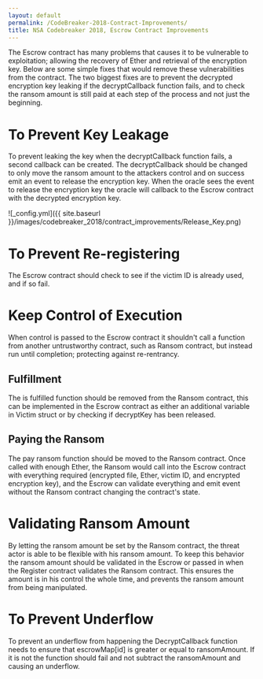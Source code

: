 ```yaml
---
layout: default
permalink: /CodeBreaker-2018-Contract-Improvements/
title: NSA Codebreaker 2018, Escrow Contract Improvements
---
```


The Escrow contract has many problems that causes it to be vulnerable to exploitation; allowing the recovery of Ether and retrieval of the encryption key. Below are some simple fixes that would remove these vulnerabilities from the contract. The two biggest fixes are to prevent the decrypted encryption key leaking if the decryptCallback function fails, and to check the ransom amount is still paid at each step of the process and not just the beginning. 

# To Prevent Key Leakage #

To prevent leaking the key when the decryptCallback function fails, a second callback can be created. The decryptCallback should be changed to only move the ransom amount to the attackers control and on success emit an event to release the encryption key. When the oracle sees the event to release the encryption key the oracle will callback to the Escrow contract with the decrypted encryption key. 

![_config.yml]({{ site.baseurl }}/images/codebreaker_2018/contract_improvements/Release_Key.png)

# To Prevent Re-registering #

The Escrow contract should check to see if the victim ID is already used, and if so fail.

# Keep Control of Execution #

When control is passed to the Escrow contract it shouldn't call a function from another untrustworthy contract, such as Ransom contract, but instead run until completion; protecting against re-rentrancy. 

## Fulfillment ##

The is fulfilled function should be removed from the Ransom contract, this can be implemented in the Escrow contract as either an additional variable in Victim struct or by checking if decryptKey has been released. 

## Paying the Ransom ##

The pay ransom function should be moved to the Ransom contract. Once called with enough Ether, the Ransom would call into the Escrow contract with everything required (encrypted file, Ether, victim ID, and encrypted encryption key), and the Escrow can validate everything and emit event without the Ransom contract changing the contract's state. 

# Validating Ransom Amount #

By letting the ransom amount be set by the Ransom contract, the threat actor is able to be flexible with his ransom amount. To keep this behavior the ransom amount should be validated in the Escrow or passed in when the Register contract validates the Ransom contract. This ensures the amount is in his control the whole time, and prevents the ransom amount from being manipulated. 

# To Prevent Underflow #

To prevent an underflow from happening the DecryptCallback function needs to ensure that escrowMap[id] is greater or equal to ransomAmount. If it is not the function should fail and not subtract the ransomAmount and causing an underflow. 